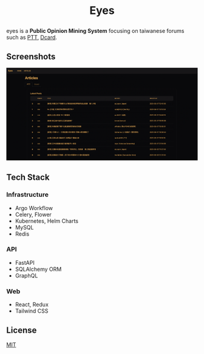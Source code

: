 # <p align="center">Eyes</p>

eyes is a **Public Opinion Mining System** focusing on taiwanese forums such as [PTT](https://www.ptt.cc/bbs/hotboards.html), [Dcard](https://www.dcard.tw/f).

## Screenshots

![Latest Posts](./doc/static/images/latest_posts.png)

## Tech Stack

### Infrastructure

- Argo Workflow
- Celery, Flower
- Kubernetes, Helm Charts
- MySQL
- Redis

### API

- FastAPI
- SQLAlchemy ORM
- GraphQL

### Web

- React, Redux
- Tailwind CSS

## License

[MIT](./LICENSE)
